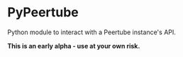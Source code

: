 # PyPeertube

Python module to interact with a Peertube instance's API.

**This is an early alpha - use at your own risk.**
